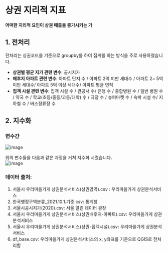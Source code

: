 # 상권 지리적 지표

**어떠한 지리적 요인이 상권 매출을 증가시키는 가**

## 1. 전처리

전처리는 상권코드를 기준으로 groupby를 하여 집계를 하는 방식을 주로 사용하였습니다.

- **상권별 평균 지가 관련 변수**: 공시지가
- **배후지 아파트 관련 변수**: 아파트 단지 수 / 아파트 2억 미만 세대수 / 아파트 2~ 5억 미만 세대수/ 아파트 5억 이상 세대수/ 아파트 평균 면적
- **집객 시설 관련 변수**: 집객 시설 수 / 관공서 수/ 은행 수 / 종합병원 수 / 일반 병원 수 / 약국 수 / 학교(초등/중등/고등/대학) 수 / 극장 수 / 슈퍼마켓 수 / 숙박 시설 수/ 지하철 수 / 버스정류장 수

## 2. 지수화
### 변수간 
![image](https://user-images.githubusercontent.com/70187490/147398052-5793d4f7-6b81-406d-b0c0-59f56181d97e.png)

위의 변수들을 다음과 같은 과정을 거쳐 지수화 시켰습니다.  
![image](https://user-images.githubusercontent.com/70187490/147397769-d42fbd4d-521b-44a4-bea4-b0661c255b98.png)

### 데이터 출처:
1. 서울시 우리마을가게 상권분석서비스(상권영역).csv    : 우리마을가게 상권분석서비스
2. 한국행정구역분류_2021.10.1.기준.csv: 통계청
3. 서울시공시지가(2020).csv: 서울 열린 데이터 광장
4. 서울시 우리마을가게 상권분석서비스(상권배후지-아파트).csv: 우리마을가게 상권분석서비스
5. 서울시 우리마을가게 상권분석서비스(상권-집객시설).csv: 우리마을가게 상권분석서비스
6. df_base.csv: 우리마을가게 상권분석서비스의 x, y좌표를 기준으로 QGIS로 전처리함
